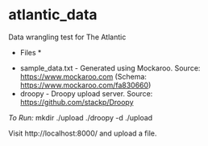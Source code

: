 # atlantic_data
Data wrangling test for The Atlantic

* Files *
- sample_data.txt - Generated using Mockaroo. Source: https://www.mockaroo.com (Schema: https://www.mockaroo.com/fa830660)
- droopy - Droopy upload server. Source: https://github.com/stackp/Droopy


*To Run:*
mkdir ./upload
./droopy -d ./upload

Visit http://localhost:8000/ and upload a file.